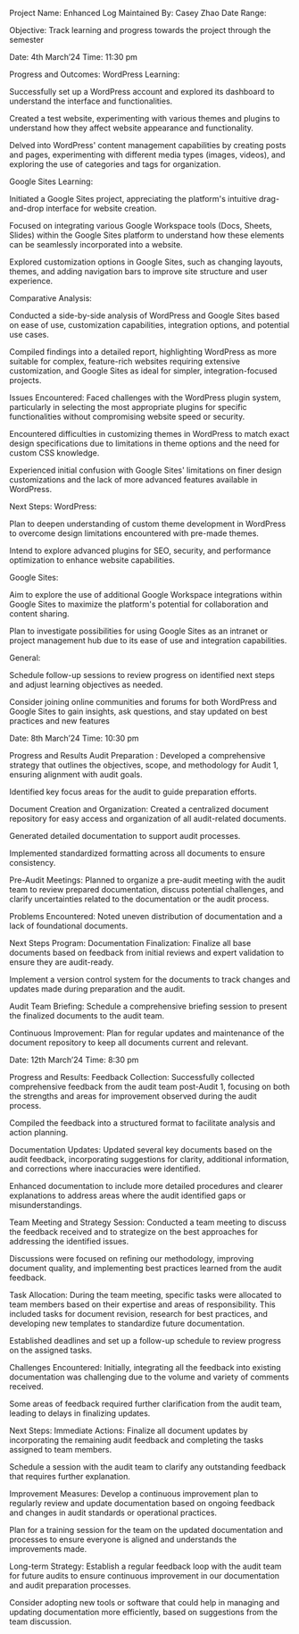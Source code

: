 Project Name: Enhanced
Log Maintained By: Casey Zhao
Date Range:

Objective: Track learning and progress towards the project through the semester

 

Date: 4th March’24
Time: 11:30 pm

Progress and Outcomes:
WordPress Learning:

Successfully set up a WordPress account and explored its dashboard to understand the interface and functionalities.

Created a test website, experimenting with various themes and plugins to understand how they affect website appearance and functionality.

Delved into WordPress' content management capabilities by creating posts and pages, experimenting with different media types (images, videos), and exploring the use of categories and tags for organization.

Google Sites Learning:

Initiated a Google Sites project, appreciating the platform's intuitive drag-and-drop interface for website creation.

Focused on integrating various Google Workspace tools (Docs, Sheets, Slides) within the Google Sites platform to understand how these elements can be seamlessly incorporated into a website.

Explored customization options in Google Sites, such as changing layouts, themes, and adding navigation bars to improve site structure and user experience.

Comparative Analysis:

Conducted a side-by-side analysis of WordPress and Google Sites based on ease of use, customization capabilities, integration options, and potential use cases.

Compiled findings into a detailed report, highlighting WordPress as more suitable for complex, feature-rich websites requiring extensive customization, and Google Sites as ideal for simpler, integration-focused projects.

Issues Encountered:
Faced challenges with the WordPress plugin system, particularly in selecting the most appropriate plugins for specific functionalities without compromising website speed or security.

Encountered difficulties in customizing themes in WordPress to match exact design specifications due to limitations in theme options and the need for custom CSS knowledge.

Experienced initial confusion with Google Sites' limitations on finer design customizations and the lack of more advanced features available in WordPress.

Next Steps:
WordPress:

Plan to deepen understanding of custom theme development in WordPress to overcome design limitations encountered with pre-made themes.

Intend to explore advanced plugins for SEO, security, and performance optimization to enhance website capabilities.

Google Sites:

Aim to explore the use of additional Google Workspace integrations within Google Sites to maximize the platform's potential for collaboration and content sharing.

Plan to investigate possibilities for using Google Sites as an intranet or project management hub due to its ease of use and integration capabilities.

General:

Schedule follow-up sessions to review progress on identified next steps and adjust learning objectives as needed.

Consider joining online communities and forums for both WordPress and Google Sites to gain insights, ask questions, and stay updated on best practices and new features

 

Date: 8th March’24
Time: 10:30 pm

Progress and Results
Audit Preparation :
Developed a comprehensive strategy that outlines the objectives, scope, and methodology for Audit 1, ensuring alignment with audit goals.

Identified key focus areas for the audit to guide preparation efforts.

Document Creation and Organization:
Created a centralized document repository for easy access and organization of all audit-related documents.

Generated detailed documentation to support audit processes.

Implemented standardized formatting across all documents to ensure consistency.

Pre-Audit Meetings:
Planned to organize a pre-audit meeting with the audit team to review prepared documentation, discuss potential challenges, and clarify uncertainties related to the documentation or the audit process.

Problems Encountered:
Noted uneven distribution of documentation and a lack of foundational documents.

Next Steps Program:
Documentation Finalization:
Finalize all base documents based on feedback from initial reviews and expert validation to ensure they are audit-ready.

Implement a version control system for the documents to track changes and updates made during preparation and the audit.

Audit Team Briefing:
Schedule a comprehensive briefing session to present the finalized documents to the audit team.

Continuous Improvement:
Plan for regular updates and maintenance of the document repository to keep all documents current and relevant.

Date: 12th March’24
Time: 8:30 pm

 

Progress and Results:
Feedback Collection:
Successfully collected comprehensive feedback from the audit team post-Audit 1, focusing on both the strengths and areas for improvement observed during the audit process.

Compiled the feedback into a structured format to facilitate analysis and action planning.

Documentation Updates:
Updated several key documents based on the audit feedback, incorporating suggestions for clarity, additional information, and corrections where inaccuracies were identified.

Enhanced documentation to include more detailed procedures and clearer explanations to address areas where the audit identified gaps or misunderstandings.

Team Meeting and Strategy Session:
Conducted a team meeting to discuss the feedback received and to strategize on the best approaches for addressing the identified issues.

Discussions were focused on refining our methodology, improving document quality, and implementing best practices learned from the audit feedback.

Task Allocation:
During the team meeting, specific tasks were allocated to team members based on their expertise and areas of responsibility. This included tasks for document revision, research for best practices, and developing new templates to standardize future documentation.

Established deadlines and set up a follow-up schedule to review progress on the assigned tasks.

Challenges Encountered:
Initially, integrating all the feedback into existing documentation was challenging due to the volume and variety of comments received.

Some areas of feedback required further clarification from the audit team, leading to delays in finalizing updates.

Next Steps:
Immediate Actions:
Finalize all document updates by incorporating the remaining audit feedback and completing the tasks assigned to team members.

Schedule a session with the audit team to clarify any outstanding feedback that requires further explanation.

Improvement Measures:
Develop a continuous improvement plan to regularly review and update documentation based on ongoing feedback and changes in audit standards or operational practices.

Plan for a training session for the team on the updated documentation and processes to ensure everyone is aligned and understands the improvements made.

Long-term Strategy:
Establish a regular feedback loop with the audit team for future audits to ensure continuous improvement in our documentation and audit preparation processes.

Consider adopting new tools or software that could help in managing and updating documentation more efficiently, based on suggestions from the team discussion.
